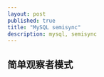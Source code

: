 ```yaml
---
layout: post
published: true
title: "MySQL semisync"
description: mysql, semisync
---
```

## 简单观察者模式



